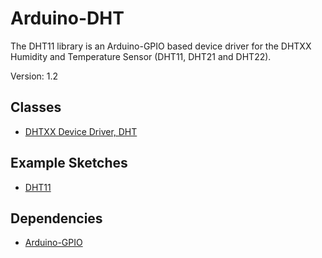 # Arduino-DHT
The DHT11 library is an Arduino-GPIO based device driver for the DHTXX
Humidity and Temperature Sensor (DHT11, DHT21 and DHT22).

Version: 1.2

## Classes

* [DHTXX Device Driver, DHT](./src/DHT.h)

## Example Sketches

* [DHT11](./examples/DHT11)

## Dependencies

* [Arduino-GPIO](https://github.com/mikaelpatel/Arduino-GPIO)

